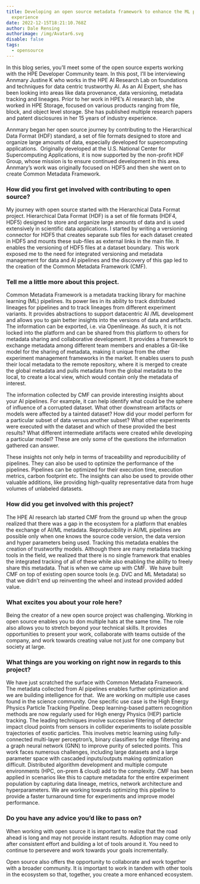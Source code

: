 ```yaml
---
title: Developing an open source metadata framework to enhance the ML pipeline
  experience
date: 2022-12-15T18:21:10.768Z
author: Dale Rensing
authorimage: /img/Avatar6.svg
disable: false
tags:
  - opensource
---
```

In this blog series, you’ll meet some of the open source experts working with the HPE Developer Community team. In this post, I’ll be interviewing Annmary Justine K who works in the HPE AI Research Lab on foundations and techniques for data centric trustworthy AI. As an AI Expert, she has been looking into areas like data provenance, data versioning, metadata tracking and lineages. Prior to her work in HPE’s AI research lab, she worked in HPE Storage, focused on various products ranging from file, block, and object level storage. She has published multiple research papers and patent disclosures in her 15 years of industry experience.

Annmary began her open source journey by contributing to the Hierarchical Data Format (HDF) standard, a set of file formats designed to store and organize large amounts of data, especially developed for supercomputing applications.  Originally developed at the U.S. National Center for Supercomputing Applications, it is now supported by the non-profit HDF Group, whose mission is to ensure continued development in this area. Annmary’s work was originally focused on HDF5 and then she went on to create Common Metadata Framework.

### How did you first get involved with contributing to open source?

My journey with open source started with the Hierarchical Data Format project. Hierarchical Data Format (HDF) is a set of file formats (HDF4, HDF5) designed to store and organize large amounts of data and is used extensively in scientific data applications. I started by writing a versioning connector for HDF5 that creates separate sub files for each dataset created in HDF5 and mounts these sub-files as external links in the main file. It enables the versioning of HDF5 files at a dataset boundary.  This work exposed me to the need for integrated versioning and metadata management for data and AI pipelines and the discovery of this gap led to the creation of the Common Metadata Framework (CMF).

### Tell me a little more about this project.

Common Metadata Framework is a metadata tracking library for machine learning (ML) pipelines. Its power lies in its ability to track distributed lineages for pipelines and to track lineages from different experiment variants. It provides abstractions to support datacentric AI /ML development and allows you to gain better insights into the versions of data and artifacts. The information can be exported, i.e. via Openlineage. As such, it is not locked into the platform and can be shared from this platform to others for metadata sharing and collaborative development. It provides a framework to exchange metadata among different team members and enables a Git-like model for the sharing of metadata, making it unique from the other experiment management frameworks in the market. It enables users to push their local metadata to the remote repository, where it is merged to create the global metadata and pulls metadata from the global metadata to the local, to create a local view, which would contain only the metadata of interest.

The information collected by CMF can provide interesting insights about your AI pipelines. For example, it can help identify what could be the sphere of influence of a corrupted dataset. What other downstream artifacts or models were affected by a tainted dataset? How did your model perform for a particular subset of data versus another subset? What other experiments were executed with the dataset and which of these provided the best results? What different intermediate artifacts were created while developing a particular model? These are only some of the questions the information gathered can answer.

These insights not only help in terms of traceability and reproducibility of pipelines. They can also be used to optimize the performance of the pipelines. Pipelines can be optimized for their execution time, execution metrics, carbon footprint etc. The insights can also be used to provide other valuable additions, like providing high-quality representative data from huge volumes of unlabeled datasets.

### How did you get involved with this project?

The HPE AI research lab started CMF from the ground up when the group realized that there was a gap in the ecosystem for a platform that enables the exchange of AI/ML metadata. Reproducibility in AI/ML pipelines are possible only when one knows the source code version, the data version and hyper parameters being used. Tracking this metadata enables the creation of trustworthy models. Although there are many metadata tracking tools in the field, we realized that there is no single framework that enables the integrated tracking of all of these while also enabling the ability to freely share this metadata. That is when we came up with CMF.  We have built CMF on top of existing open source tools (e.g. DVC and ML Metadata) so that we didn’t end up reinventing the wheel and instead provided added value.

### What excites you about your role here?

Being the creator of a new open source project was challenging. Working in open source enables you to don multiple hats at the same time. The role also allows you to stretch beyond your technical skills. It provides opportunities to present your work, collaborate with teams outside of the company, and work towards creating value not just for one company but society at large.  

### What things are you working on right now in regards to this project?

We have just scratched the surface with Common Metadata Framework. The metadata collected from AI pipelines enables further optimization and we are building intelligence for that.  We are working on multiple use cases found in the science community. One specific use case is the High Energy Physics Particle Tracking Pipeline. Deep learning-based pattern recognition methods are now regularly used for High energy Physics (HEP) particle tracking. The leading techniques involve successive filtering of detector impact cloud points from sensors in collider experiments to isolate possible trajectories of exotic particles. This involves metric learning using fully-connected multi-layer perceptron’s, binary classifiers for edge filtering and a graph neural network (GNN) to improve purity of selected points. This work faces numerous challenges, including large datasets and a large parameter space with cascaded inputs/outputs making optimization difficult. Distributed algorithm development and multiple compute environments (HPC, on-prem & cloud) add to the complexity. CMF has been applied in scenarios like this to capture metadata for the entire experiment population by capturing data lineage, metrics, network architecture and hyperparameters. We are working towards optimizing this pipeline to provide a faster turnaround time for experiments and improve model performance.

### Do you have any advice you’d like to pass on?

When working with open source it is important to realize that the road ahead is long and may not provide instant results. Adoption may come only after consistent effort and building a lot of tools around it. You need to continue to persevere and work towards your goals incrementally. 

Open source also offers the opportunity to collaborate and work together with a broader community. It is important to work in tandem with other tools in the ecosystem so that, together, you create a more enhanced ecosystem.
